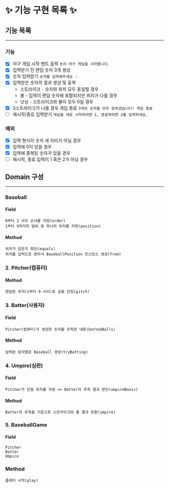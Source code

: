 # ✨ 기능 구현 목록 ✨

## 기능 목록
***
### 기능
- [x] 야구 게임 시작 멘트 출력 `숫자 야구 게임을 시작합니다.`
- [x] 입력받기 전 랜덤 숫자 3개 생성
- [x] 숫자 입력받기 `숫자를 입력해주세요 : `
- [x] 입력받은 숫자의 결과 생성 및 출력 
  - 스트라이크 - 숫자와 위치 모두 동일할 경우
  - 볼 - 입력이 랜덤 숫자에 포함되지만 위치가 다를 경우
  - 낫싱 - 스트라이크와 볼이 모두 0일 경우
- [x] 3스트라이크가 나올 경우 게임 종료 `3개의 숫자를 모두 맞히셨습니다! 게임 종료`
- [ ] 재시작/종료 입력받기 `게임을 새로 시작하려면 1, 종료하려면 2를 입력하세요.`
### 예외
- [x] 입력 형식이 숫자 세 자리가 아닐 경우
- [x] 입력에 0이 있을 경우
- [x] 입력에 중복된 숫자가 있을 경우
- [ ] 재시작, 종료 입력이 1 혹은 2가 아닐 경우

## Domain 구성
***
### Baseball
#### **Field**
    0부터 2 사이 순서를 저장(order)
    1부터 9까지의 범위 중 하나의 위치를 저장(position)
#### **Method**
    위치가 같은지 확인(equals)
    위치를 입력으로 받아서 BaseballPosition 인스턴스 생성(from)

### 2. Pitcher(컴퓨터)
#### Method
    랜덤한 위치(1부터 9 사이)로 공을 던짐(pitch)

### 3. Batter(사용자)
#### **Field**
    Pitcher(컴퓨터)가 생성한 숫자를 추측한 내용(battedBalls)
#### **Method**
    입력된 문자열로 Baseball 생성(tryBatting)

### 4. Umpire(심판)
#### **Field**
    Pitcher가 던질 위치를 저장 => Batter의 추측 결과 판단(umpireBasis)
#### **Method**
    Batter의 추측을 기준으로 스트라이크와 볼 결과 반환(umpire)

### 5. BaseballGame
#### **Field**
    Pitcher
    Batter
    Umpire
### **Method**
    플레이 시작(play)

